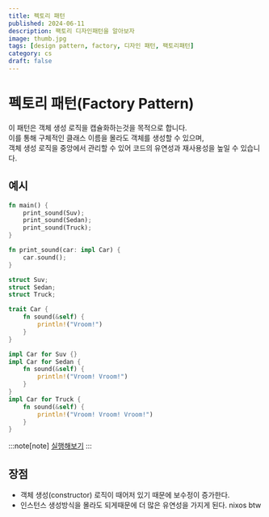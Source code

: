 ```yaml
---
title: 펙토리 패턴
published: 2024-06-11
description: 팩토리 디자인패턴을 알아보자
image: thumb.jpg
tags: [design pattern, factory, 디자인 패턴, 팩토리패턴]
category: cs
draft: false
---
```

# 펙토리 패턴(Factory Pattern)
이 패턴은 객체 생성 로직을 캡슐화하는것을 목적으로 합니다.<br/>
이를 통해 구체적인 클래스 이름을 몰라도 객체를 생성할 수 있으며,<br/>
객체 생성 로직을 중앙에서 관리할 수 있어 코드의 유연성과 재사용성을 높일 수 있습니다.

## 예시
```rs
fn main() {
    print_sound(Suv);
    print_sound(Sedan);
    print_sound(Truck);
}

fn print_sound(car: impl Car) {
    car.sound();
}

struct Suv;
struct Sedan;
struct Truck;

trait Car {
    fn sound(&self) {
        println!("Vroom!")
    }
}

impl Car for Suv {}
impl Car for Sedan {
    fn sound(&self) {
        println!("Vroom! Vroom!")
    }
}
impl Car for Truck {
    fn sound(&self) {
        println!("Vroom! Vroom! Vroom!")
    }
}
```
:::note[note]
[실행해보기](https://play.rust-lang.org/?version=stable&mode=debug&edition=2015&code=fn+main%28%29+%7B%0A++++print_sound%28Suv%29%3B%0A++++print_sound%28Sedan%29%3B%0A++++print_sound%28Truck%29%3B%0A%7D%0A%0Afn+print_sound%28car%3A+impl+Car%29+%7B%0A++++car.sound%28%29%3B%0A%7D%0A%0Astruct+Suv%3B%0Astruct+Sedan%3B%0Astruct+Truck%3B%0A%0Atrait+Car+%7B%0A++++fn+sound%28%26self%29+%7B%0A++++++++println%21%28%22Vroom%21%22%29%0A++++%7D%0A%7D%0A%0Aimpl+Car+for+Suv+%7B%7D%0Aimpl+Car+for+Sedan+%7B%0A++++fn+sound%28%26self%29+%7B%0A++++++++println%21%28%22Vroom%21+Vroom%21%22%29%0A++++%7D%0A%7D%0Aimpl+Car+for+Truck+%7B%0A++++fn+sound%28%26self%29+%7B%0A++++++++println%21%28%22Vroom%21+Vroom%21+Vroom%21%22%29%0A++++%7D%0A%7D%0A)
:::


## 장점
- 객체 생성(constructor) 로직이 때어저 있기 때문에 보수정이 증가한다.
- 인스턴스 생성방식을 몰라도 되게때문에 더 많은 유연성을 가지게 된다.
nixos btw
